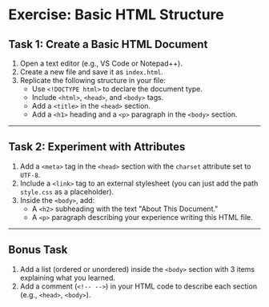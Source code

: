 # Exercise: Basic HTML Structure

## Task 1: Create a Basic HTML Document
1. Open a text editor (e.g., VS Code or Notepad++).
2. Create a new file and save it as `index.html`.
3. Replicate the following structure in your file:
   - Use `<!DOCTYPE html>` to declare the document type.
   - Include `<html>`, `<head>`, and `<body>` tags.
   - Add a `<title>` in the `<head>` section.
   - Add a `<h1>` heading and a `<p>` paragraph in the `<body>` section.

---

## Task 2: Experiment with Attributes
1. Add a `<meta>` tag in the `<head>` section with the `charset` attribute set to `UTF-8`.
2. Include a `<link>` tag to an external stylesheet (you can just add the path `style.css` as a placeholder).
3. Inside the `<body>`, add:
   - A `<h2>` subheading with the text "About This Document."
   - A `<p>` paragraph describing your experience writing this HTML file.

---

## Bonus Task
1. Add a list (ordered or unordered) inside the `<body>` section with 3 items explaining what you learned.
2. Add a comment (`<!-- -->`) in your HTML code to describe each section (e.g., `<head>`, `<body>`).
